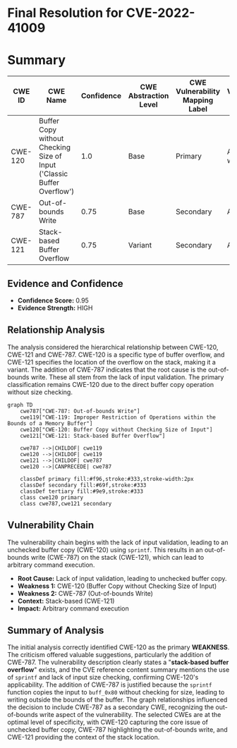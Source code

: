 # Final Resolution for CVE-2022-41009

# Summary
| CWE ID | CWE Name | Confidence | CWE Abstraction Level | CWE Vulnerability Mapping Label | CWE-Vulnerability Mapping Notes |
|---|---|---|---|---|---|
| CWE-120 | Buffer Copy without Checking Size of Input ('Classic Buffer Overflow') | 1.0 | Base | Primary | Allowed-with-Review |
| CWE-787 | Out-of-bounds Write | 0.75 | Base | Secondary | Allowed |
| CWE-121 | Stack-based Buffer Overflow | 0.75 | Variant | Secondary | Allowed |

## Evidence and Confidence

*   **Confidence Score:** 0.95
*   **Evidence Strength:** HIGH

## Relationship Analysis
The analysis considered the hierarchical relationship between CWE-120, CWE-121 and CWE-787. CWE-120 is a specific type of buffer overflow, and CWE-121 specifies the location of the overflow on the stack, making it a variant. The addition of CWE-787 indicates that the root cause is the out-of-bounds write. These all stem from the lack of input validation. The primary classification remains CWE-120 due to the direct buffer copy operation without size checking.

```mermaid
graph TD
    cwe787["CWE-787: Out-of-bounds Write"]
    cwe119["CWE-119: Improper Restriction of Operations within the Bounds of a Memory Buffer"]
    cwe120["CWE-120: Buffer Copy without Checking Size of Input"]
    cwe121["CWE-121: Stack-based Buffer Overflow"]

    cwe787 -->|CHILDOF| cwe119
    cwe120 -->|CHILDOF| cwe119
    cwe121 -->|CHILDOF| cwe787
    cwe120 -->|CANPRECEDE| cwe787

    classDef primary fill:#f96,stroke:#333,stroke-width:2px
    classDef secondary fill:#69f,stroke:#333
    classDef tertiary fill:#9e9,stroke:#333
    class cwe120 primary
    class cwe787,cwe121 secondary
```

## Vulnerability Chain
The vulnerability chain begins with the lack of input validation, leading to an unchecked buffer copy (CWE-120) using `sprintf`. This results in an out-of-bounds write (CWE-787) on the stack (CWE-121), which can lead to arbitrary command execution.
  - **Root Cause:** Lack of input validation, leading to unchecked buffer copy.
  - **Weakness 1:** CWE-120 (Buffer Copy without Checking Size of Input)
  - **Weakness 2:** CWE-787 (Out-of-bounds Write)
  - **Context:** Stack-based (CWE-121)
  - **Impact:** Arbitrary command execution

## Summary of Analysis
The initial analysis correctly identified CWE-120 as the primary **WEAKNESS**. The criticism offered valuable suggestions, particularly the addition of CWE-787. The vulnerability description clearly states a "**stack-based buffer overflow**" exists, and the CVE reference content summary mentions the use of `sprintf` and lack of input size checking, confirming CWE-120's applicability. The addition of CWE-787 is justified because the `sprintf` function copies the input to `buff_0x80` without checking for size, leading to writing outside the bounds of the buffer. The graph relationships influenced the decision to include CWE-787 as a secondary CWE, recognizing the out-of-bounds write aspect of the vulnerability. The selected CWEs are at the optimal level of specificity, with CWE-120 capturing the core issue of unchecked buffer copy, CWE-787 highlighting the out-of-bounds write, and CWE-121 providing the context of the stack location.